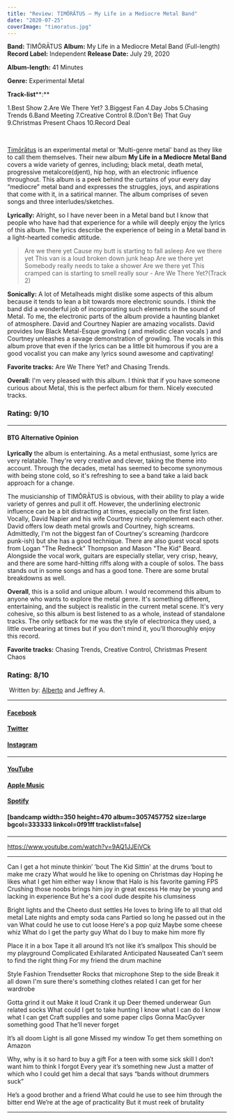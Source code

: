 ```yaml
---
title: "Review: TIMŌRĀTUS – My Life in a Mediocre Metal Band"
date: "2020-07-25"
coverImage: "timoratus.jpg"
---
```


**Band:** TIMŌRĀTUS **Album:** My Life in a Mediocre Metal Band (Full-length) **Record Label:** Independent **Release Date:** July 29, 2020

**Album-length:** 41 Minutes

**Genre:** Experimental Metal

**Track-list****:**

1.Best Show 2.Are We There Yet? 3.Biggest Fan 4.Day Jobs 5.Chasing Trends 6.Band Meeting 7.Creative Control 8.(Don't Be) That Guy 9.Christmas Present Chaos 10.Record Deal

 

[Timōrātus](https://timoratus.bandcamp.com/music) is an experimental metal or ‘Multi-genre metal' band as they like to call them themselves. Their new album **My Life in a Mediocre Metal Band** covers a wide variety of genres, including; black metal, death metal, progressive metalcore(djent), hip hop, with an electronic influence throughout. This album is a peek behind the curtains of your every day “mediocre” metal band and expresses the struggles, joys, and aspirations that come with it, in a satirical manner. The album comprises of seven songs and three interludes/sketches.

**Lyrically:** Alright, so I have never been in a Metal band but I know that people who have had that experience for a while will deeply enjoy the lyrics of this album. The lyrics describe the experience of being in a Metal band in a light-hearted comedic attitude.

> Are we there yet Cause my butt is starting to fall asleep Are we there yet This van is a loud broken down junk heap Are we there yet Somebody really needs to take a shower Are we there yet This cramped can is starting to smell really sour - Are We There Yet?(Track 2)

**Sonically:** A lot of Metalheads might dislike some aspects of this album because it tends to lean a bit towards more electronic sounds. I think the band did a wonderful job of incorporating such elements in the sound of Metal. To me, the electronic parts of the album provide a haunting blanket of atmosphere. David and Courtney Napier are amazing vocalists. David provides low Black Metal-Esque growling ( and melodic clean vocals ) and Courtney unleashes a savage demonstration of growling. The vocals in this album prove that even if the lyrics can be a little bit humorous if you are a good vocalist you can make any lyrics sound awesome and captivating!

**Favorite tracks:** Are We There Yet? and Chasing Trends.

**Overall:** I'm very pleased with this album. I think that if you have someone curious about Metal, this is the perfect album for them. Nicely executed tracks.

### Rating: 9/10

* * *

#### BTG Alternative Opinion

**Lyrically** the album is entertaining. As a metal enthusiast, some lyrics are very relatable. They're very creative and clever, taking the theme into account. Through the decades, metal has seemed to become synonymous with being stone cold, so it's refreshing to see a band take a laid back approach for a change.

The musicianship of TIMŌRĀTUS is obvious, with their ability to play a wide variety of genres and pull it off. However, the underlining electronic influence can be a bit distracting at times, especially on the first listen. Vocally, David Napier and his wife Courtney nicely complement each other. David offers low death metal growls and Courtney, high screams. Admittedly, I'm not the biggest fan of Courtney's screaming (hardcore punk-ish) but she has a good technique. There are also guest vocal spots from Logan "The Redneck" Thompson and Mason "The Kid" Beard. Alongside the vocal work, guitars are especially stellar, very crisp, heavy, and there are some hard-hitting riffs along with a couple of solos. The bass stands out in some songs and has a good tone. There are some brutal breakdowns as well.

**Overall**, this is a solid and unique album. I would recommend this album to anyone who wants to explore the metal genre. It's something different, entertaining, and the subject is realistic in the current metal scene. It's very cohesive, so this album is best listened to as a whole, instead of standalone tracks. The only setback for me was the style of electronica they used, a little overbearing at times but if you don't mind it, you'll thoroughly enjoy this record.

**Favorite tracks:** Chasing Trends, Creative Control, Christmas Present Chaos

### Rating: 8/10

 Written by: [Alberto](https://www.instagram.com/knights_in_darkness/?hl=en) and Jeffrey A.

* * *

#### **[Facebook](https://web.facebook.com/timoratus.music)**

#### **[Twitter](https://twitter.com/TIMORATUS_MUSIC)**

#### **[Instagram](https://www.instagram.com/timoratus.music/)**

* * *

#### **[YouTube](https://www.youtube.com/channel/UCPvX8lljQ9-a52uRoTqaCMA/videos?view_as=subscriber)**

#### **[Apple Music](https://apple.co/3fj3h8t)**

#### **[Spotify](https://spoti.fi/3hMKEev)**

#### \[bandcamp width=350 height=470 album=3057457752 size=large bgcol=333333 linkcol=0f91ff tracklist=false\]

* * *

https://www.youtube.com/watch?v=9AQ1JJEiVCk

* * *

Can I get a hot minute thinkin’ ’bout The Kid Sittin' at the drums ‘bout to make me crazy What would he like to opening on Christmas day Hoping he likes what I get him either way I know that Halo is his favorite gaming FPS Crushing those noobs brings him joy in great excess He may be young and lacking in experience But he's a cool dude despite his clumsiness

Bright lights and the Cheeto dust settles He loves to bring life to all that old metal Late nights and empty soda cans Partied so long he passed out in the van What could he use to cut loose Here's a pop quiz Maybe some cheese whiz What do I get the party guy What do I buy to make him more fly

Place it in a box Tape it all around It’s not like it’s smallpox This should be my playground Complicated Exhilarated Anticipated Nauseated Can’t seem to find the right thing For my friend the drum machine

Style Fashion Trendsetter Rocks that microphone Step to the side Break it all down I'm sure there's something clothes related I can get for her wardrobe

Gotta grind it out Make it loud Crank it up Deer themed underwear Gun related socks What could I get to take hunting I know what I can do I know what I can get Craft supplies and some paper clips Gonna MacGyver something good That he’ll never forget

It’s all doom Light is all gone Missed my window To get them something on Amazon

Why, why is it so hard to buy a gift For a teen with some sick skill I don’t want him to think I forgot Every year it’s something new Just a matter of which who I could get him a decal that says “bands without drummers suck”

He’s a good brother and a friend What could he use to see him through the bitter end We’re at the age of practicality But it must reek of brutality

* * *
